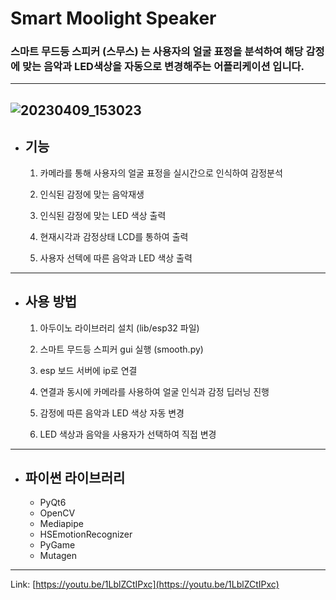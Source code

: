 # Smart Moolight Speaker

### 스마트 무드등 스피커 (스무스) 는 사용자의 얼굴 표정을 분석하여 해당 감정에 맞는 음악과 LED색상을 자동으로 변경해주는 어플리케이션 입니다.

---
![20230409_153023](https://user-images.githubusercontent.com/61589097/230812177-1df3f1f7-cdd2-4abc-a407-f7cb1571fe81.jpg)
---

- ## 기능

  1. 카메라를 통해 사용자의 얼굴 표정을 실시간으로 인식하여 감정분석

  2. 인식된 감정에 맞는 음악재생

  3. 인식된 감정에 맞는 LED 색상 출력

  4. 현재시각과 감정상태 LCD를 통하여 출력

  5. 사용자 선텍에 따른 음악과 LED 색상 출력

---

- ## 사용 방법

  1. 아두이노 라이브러리 설치 (lib/esp32 파일)

  2. 스마트 무드등 스피커 gui 실행 (smooth.py)

  3. esp 보드 서버에 ip로 연결

  4. 연결과 동시에 카메라를 사용하여 얼굴 인식과 감정 딥러닝 진행

  5. 감정에 따른 음악과 LED 색상 자동 변경

  6. LED 색상과 음악을 사용자가 선택하여 직접 변경

---

- ## 파이썬 라이브러리
  - PyQt6
  - OpenCV
  - Mediapipe
  - HSEmotionRecognizer
  - PyGame
  - Mutagen

---

Link: [https://youtu.be/1LblZCtIPxc](https://youtu.be/1LblZCtIPxc)